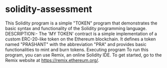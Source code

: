 # solidity-assessment 
This Solidity program is a simple "TOKEN" program that demonstrates the basic syntax and functionality of the Solidity programming language.
DESCRIPTION:-
The 'MY TOKEN' contract is a simple implementation of a custom ERC-20-like token on the Ethereum blockchain. It defines a token named 
"PRASHANT" with the abbreviation "PRA" and provides basic functionalities to mint and burn tokens.
Executing program
To run this program, you can use Remix, an online Solidity IDE. To get started, go to the Remix website at https://remix.ethereum.org/.
